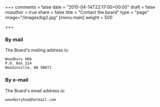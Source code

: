 +++
comments = false
date = "2015-04-14T22:17:00+00:00"
draft = false
noauthor = true
share = false
title = "Contact the board"
type = "page"
image="/images/bg2.jpg"
[menu.main]
weight = 500

+++

### By mail
The Board's mailing address is:

    Woodbury HOA
    P.O. Box 314
    Woodinville, WA 98072

### By e-mail
The Board's email address is:

    woodburyhoa@hotmail.com